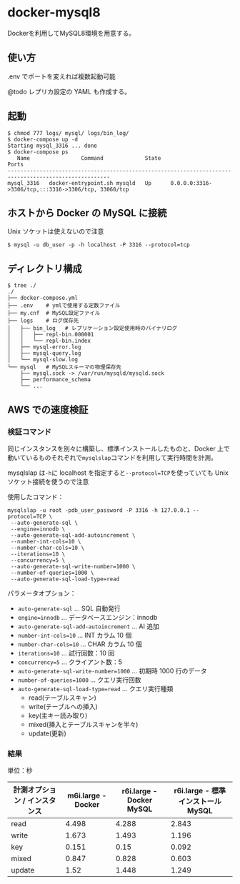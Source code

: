 # docker-mysql8

Dockerを利用してMySQL8環境を用意する。

## 使い方

.env でポートを変えれば複数起動可能

@todo レプリカ設定の YAML も作成する。

## 起動

```shell
$ chmod 777 logs/ mysql/ logs/bin_log/
$ docker-compose up -d
Starting mysql_3316 ... done
$ docker-compose ps
   Name                Command             State                          Ports
------------------------------------------------------------------------------------------------------
mysql_3316   docker-entrypoint.sh mysqld   Up      0.0.0.0:3316->3306/tcp,:::3316->3306/tcp, 33060/tcp
```

## ホストから Docker の MySQL に接続

Unix ソケットは使えないので注意

```shell
$ mysql -u db_user -p -h localhost -P 3316 --protocol=tcp
```

## ディレクトリ構成

```shell
$ tree ./
./
├── docker-compose.yml
├── .env    # ymlで使用する定数ファイル
├── my.cnf  # MySQL設定ファイル
├── logs    # ログ保存先
│   ├── bin_log   # レプリケーション設定使用時のバイナリログ
│   │   ├── repl-bin.000001
│   │   └── repl-bin.index
│   ├── mysql-error.log
│   ├── mysql-query.log
│   └── mysql-slow.log
└── mysql   # MySQLスキーマの物理保存先
    ├── mysql.sock -> /var/run/mysqld/mysqld.sock
    ├── performance_schema
    └── ...
```

## AWS での速度検証

### 検証コマンド

同じインスタンスを別々に構築し、標準インストールしたものと、Docker 上で動いているものそれぞれで`mysqlslap`コマンドを利用して実行時間を計測。

mysqlslap は`-h`に localhost を指定すると`--protocol=TCP`を使っていても Unix ソケット接続を使うので注意

使用したコマンド：

```shell
mysqlslap -u root -pdb_user_password -P 3316 -h 127.0.0.1 --protocol=TCP \
 --auto-generate-sql \
 --engine=innodb \
 --auto-generate-sql-add-autoincrement \
 --number-int-cols=10 \
 --number-char-cols=10 \
 --iterations=10 \
 --concurrency=5 \
 --auto-generate-sql-write-number=1000 \
 --number-of-queries=1000 \
 --auto-generate-sql-load-type=read
```

パラメータオプション：

- `auto-generate-sql` ... SQL 自動発行
- `engine=innodb` ... データベースエンジン：innodb
- `auto-generate-sql-add-autoincrement` ... AI 追加
- `number-int-cols=10` ... INT カラム 10 個
- `number-char-cols=10` ... CHAR カラム 10 個
- `iterations=10` ... 試行回数：10 回
- `concurrency=5` ... クライアント数：5
- `auto-generate-sql-write-number=1000` ... 初期時 1000 行のデータ
- `number-of-queries=1000` ... クエリ実行回数
- `auto-generate-sql-load-type=read` ... クエリ実行種類
  - read(テーブルスキャン)
  - write(テーブルへの挿入)
  - key(主キー読み取り)
  - mixed(挿入とテーブルスキャンを半々)
  - update(更新)

### 結果

単位：秒

| 計測オプション / インスタンス | m6i.large - Docker | r6i.large - Docker MySQL | r6i.large - 標準インストール MySQL |
| ----------------------------- | ------------------ | ------------------------ | ---------------------------------- |
| read                          | 4.498              | 4.288                    | 2.843                              |
| write                         | 1.673              | 1.493                    | 1.196                              |
| key                           | 0.151              | 0.15                     | 0.092                              |
| mixed                         | 0.847              | 0.828                    | 0.603                              |
| update                        | 1.52               | 1.448                    | 1.249                              |
